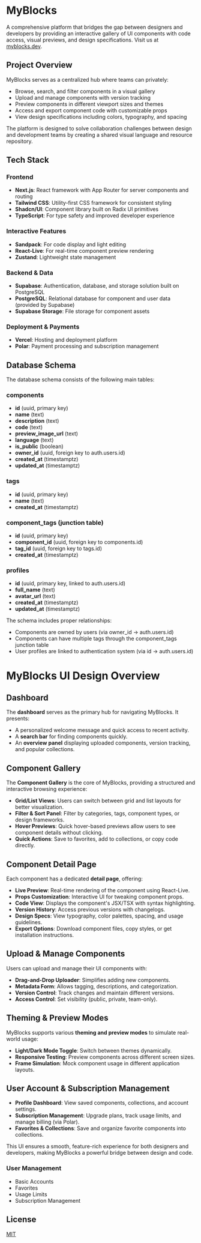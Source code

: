# MyBlocks

A comprehensive platform that bridges the gap between designers and developers by providing an interactive gallery of UI components with code access, visual previews, and design specifications. Visit us at [myblocks.dev](https://myblocks.dev).

## Project Overview

MyBlocks serves as a centralized hub where teams can privately:

- Browse, search, and filter components in a visual gallery
- Upload and manage components with version tracking
- Preview components in different viewport sizes and themes
- Access and export component code with customizable props
- View design specifications including colors, typography, and spacing

The platform is designed to solve collaboration challenges between design and development teams by creating a shared visual language and resource repository.

## Tech Stack

### Frontend
- **Next.js**: React framework with App Router for server components and routing
- **Tailwind CSS**: Utility-first CSS framework for consistent styling
- **Shadcn/UI**: Component library built on Radix UI primitives
- **TypeScript**: For type safety and improved developer experience

### Interactive Features
- **Sandpack**: For code display and light editing
- **React-Live**: For real-time component preview rendering
- **Zustand**: Lightweight state management

### Backend & Data
- **Supabase**: Authentication, database, and storage solution built on PostgreSQL
- **PostgreSQL**: Relational database for component and user data (provided by Supabase)
- **Supabase Storage**: File storage for component assets

### Deployment & Payments
- **Vercel**: Hosting and deployment platform
- **Polar**: Payment processing and subscription management

## Database Schema

The database schema consists of the following main tables:

### components
- **id** (uuid, primary key)
- **name** (text)
- **description** (text)
- **code** (text)
- **preview_image_url** (text)
- **language** (text)
- **is_public** (boolean)
- **owner_id** (uuid, foreign key to auth.users.id)
- **created_at** (timestamptz)
- **updated_at** (timestamptz)

### tags
- **id** (uuid, primary key)
- **name** (text)
- **created_at** (timestamptz)

### component_tags (junction table)
- **id** (uuid, primary key)
- **component_id** (uuid, foreign key to components.id)
- **tag_id** (uuid, foreign key to tags.id)
- **created_at** (timestamptz)

### profiles
- **id** (uuid, primary key, linked to auth.users.id)
- **full_name** (text)
- **avatar_url** (text)
- **created_at** (timestamptz)
- **updated_at** (timestamptz)

The schema includes proper relationships:
- Components are owned by users (via owner_id → auth.users.id)
- Components can have multiple tags through the component_tags junction table
- User profiles are linked to authentication system (via id → auth.users.id)

# MyBlocks UI Design Overview

## Dashboard
The **dashboard** serves as the primary hub for navigating MyBlocks. It presents:
- A personalized welcome message and quick access to recent activity.
- A **search bar** for finding components quickly.
- An **overview panel** displaying uploaded components, version tracking, and popular collections.

## Component Gallery
The **Component Gallery** is the core of MyBlocks, providing a structured and interactive browsing experience:
- **Grid/List Views**: Users can switch between grid and list layouts for better visualization.
- **Filter & Sort Panel**: Filter by categories, tags, component types, or design frameworks.
- **Hover Previews**: Quick hover-based previews allow users to see component details without clicking.
- **Quick Actions**: Save to favorites, add to collections, or copy code directly.

## Component Detail Page
Each component has a dedicated **detail page**, offering:
- **Live Preview**: Real-time rendering of the component using React-Live.
- **Props Customization**: Interactive UI for tweaking component props.
- **Code View**: Displays the component's JSX/TSX with syntax highlighting.
- **Version History**: Access previous versions with changelogs.
- **Design Specs**: View typography, color palettes, spacing, and usage guidelines.
- **Export Options**: Download component files, copy styles, or get installation instructions.

## Upload & Manage Components
Users can upload and manage their UI components with:
- **Drag-and-Drop Uploader**: Simplifies adding new components.
- **Metadata Form**: Allows tagging, descriptions, and categorization.
- **Version Control**: Track changes and maintain different versions.
- **Access Control**: Set visibility (public, private, team-only).

## Theming & Preview Modes
MyBlocks supports various **theming and preview modes** to simulate real-world usage:
- **Light/Dark Mode Toggle**: Switch between themes dynamically.
- **Responsive Testing**: Preview components across different screen sizes.
- **Frame Simulation**: Mock component usage in different application layouts.

## User Account & Subscription Management
- **Profile Dashboard**: View saved components, collections, and account settings.
- **Subscription Management**: Upgrade plans, track usage limits, and manage billing (via Polar).
- **Favorites & Collections**: Save and organize favorite components into collections.

This UI ensures a smooth, feature-rich experience for both designers and developers, making MyBlocks a powerful bridge between design and code.

### User Management
- Basic Accounts
- Favorites
- Usage Limits
- Subscription Management

## License

[MIT](https://choosealicense.com/licenses/mit/)